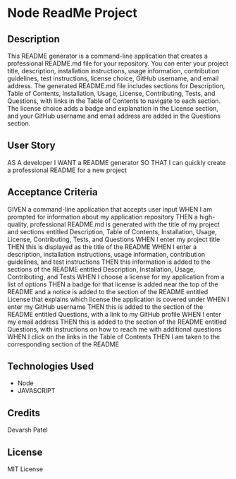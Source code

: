 # Node ReadMe Project

## Description

This README generator is a command-line application that creates a professional README.md file for your repository. You can enter your project title, description, installation instructions, usage information, contribution guidelines, test instructions, license choice, GitHub username, and email address. The generated README.md file includes sections for Description, Table of Contents, Installation, Usage, License, Contributing, Tests, and Questions, with links in the Table of Contents to navigate to each section. The license choice adds a badge and explanation in the License section, and your GitHub username and email address are added in the Questions section.

## User Story

AS A developer
I WANT a README generator
SO THAT I can quickly create a professional README for a new project

## Acceptance Criteria

GIVEN a command-line application that accepts user input
WHEN I am prompted for information about my application repository
THEN a high-quality, professional README.md is generated with the title of my project and sections entitled Description, Table of Contents, Installation, Usage, License, Contributing, Tests, and Questions
WHEN I enter my project title
THEN this is displayed as the title of the README
WHEN I enter a description, installation instructions, usage information, contribution guidelines, and test instructions
THEN this information is added to the sections of the README entitled Description, Installation, Usage, Contributing, and Tests
WHEN I choose a license for my application from a list of options
THEN a badge for that license is added near the top of the README and a notice is added to the section of the README entitled License that explains which license the application is covered under
WHEN I enter my GitHub username
THEN this is added to the section of the README entitled Questions, with a link to my GitHub profile
WHEN I enter my email address
THEN this is added to the section of the README entitled Questions, with instructions on how to reach me with additional questions
WHEN I click on the links in the Table of Contents
THEN I am taken to the corresponding section of the README

## Technologies Used

- Node
- JAVASCRIPT

## Credits

Devarsh Patel

## License

MIT License
